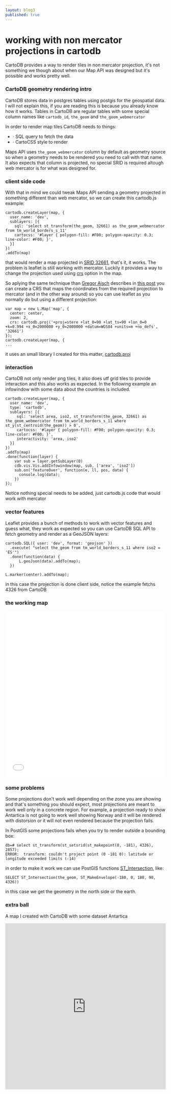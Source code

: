 ```yaml
---
layout: blog3
published: true
---
```


# working with non mercator projections in cartodb

CartoDB provides a way to render tiles in non mercator projection, it's not something we though
about when our Map API was designed but it's possible and works pretty well.

### CartoDB geometry rendering intro

CartoDB stores data in postgres tables using postgis for the geospatial data. I will not explain
this, if you are reading this is because you already know how it works. Tables in CartoDB are
regular tables with some special column names like ``cartodb_id``, ``the_geom`` and
``the_geom_webmercator``

In order to render map tiles CartoDB needs to things:

- · SQL query to fetch the data
- · CartoCSS style to render

Maps API uses ``the_geom_webmercator`` column by default as geometry source so when a geometry
needs to be rendered you need to call with that name. It also expects that column is projected, no
special SRID is required altough web mercator is for what was designed for.

### client side code

With that in mind we could tweak Maps API sending a geometry projected in something different than
web mercator, so we can create this cartodb.js example:

```
cartodb.createLayer(map, {
  user_name: 'dev',
  sublayers: [{
    sql: 'select st_transform(the_geom, 32661) as the_geom_webmercator from tm_world_borders_s_11'
    cartocss: '#layer { polygon-fill: #F00; polygon-opacity: 0.3; line-color: #F00; }',
  }]
})
.addTo(map)
```

that would render a map projected in [SRID 32661](http://epsg.io/32661), that's it, it works. The problem is leaflet is
still working with mercator. Luckily it provides a way to change the projection used using
[crs](http://leafletjs.com/reference.html#map-crs)
option in the map.

So aplying the same technique than [Gregor Aisch](https://twitter.com/driven_by_data) describes in [this
post](http://vis4.net/blog/posts/no-more-mercator-tiles/) you can create a CRS that maps the
coordinates from the required projection to mercator (and in the other way around) so you can use
leaflet as you normally do but using a different projection:

```
var map = new L.Map('map', {
  center: center,
  zoom: 2,
  crs: cartodb.proj('+proj=stere +lat_0=90 +lat_ts=90 +lon_0=0 +k=0.994 +x_0=2000000 +y_0=2000000 +datum=WGS84 +units=m +no_defs', '32661')
});
cartodb.createLayer(map, {
...
```

it uses an small library I created for this matter,
[cartodb.proj](https://github.com/cartodb/cartodb.proj)

### interaction

CartoDB not only render png tiles, it also does utf grid tiles to provide interaction and this also works as expected. In the following example an infowindow with some data about the countries is included.

```
cartodb.createLayer(map, {
  user_name: 'dev',
  type: 'cartodb',
  sublayers: [{
     sql: 'select area, iso2, st_transform(the_geom, 32661) as the_geom_webmercator from tm_world_borders_s_11 where st_y(st_centroid(the_geom)) > 0',
     cartocss: '#layer { polygon-fill: #F00; polygon-opacity: 0.3; line-color: #F00; }',
     interactivity: 'area, iso2'
  }]
})
.addTo(map)
.done(function(layer) {
    var sub = layer.getSubLayer(0)
    cdb.vis.Vis.addInfowindow(map, sub, ['area', 'iso2'])
    sub.on('featureOver', function(e, ll, pos, data) {
      console.log(data);
    })
});
```

Notice nothing special needs to be added, just cartodb.js code that would work with mercator


### vector features

Leaflet provides a bunch of methods to work with vector features and guess what, they work as
expected so you can use CartoDB SQL API to fetch geometry and render as a GeoJSON layers:


```
cartodb.SQL({ user: 'dev', format: 'geojson' })
  .execute( "select the_geom from tm_world_borders_s_11 where iso2 = 'ES'")
  .done(function(data) {
      L.geoJson(data).addTo(map);
  })

L.marker(center).addTo(map);
```

in this case the projection is done client side, notice the example fetchs 4326 from CartoDB


### the working map

<iframe width='100%' height='520' frameborder='0' src='/proj/index.html' allowfullscreen webkitallowfullscreen mozallowfullscreen oallowfullscreen msallowfullscreen></iframe>

### some problems

Some projections don't work well depending on the zone you are showing and that's something you
should expect, most projections are meant to work well only in a concrete region. For example, a
projection ready to show Antartica is not going to work well showing Norway and it will be rendered
with distorsion or it will not even rendered because the projection fails.

In PostGIS some projections fails when you try to render outside a bounding box:

```
db=# select st_transform(st_setsrid(st_makepoint(0, -181), 4326), 2857);
ERROR:  transform: couldn't project point (0 -181 0): latitude or longitude exceeded limits (-14)
```

in order to make it work we can use PostGIS functions
[ST_Intersection](http://postgis.net/docs/RT_ST_Intersection.html), like:

```
SELECT ST_Intersection(the_geom, ST_MakeEnvelope(-180, 0, 180, 90, 4326))
```

in this case we get the geometry in the north side or the earth.

### extra ball

A map I created with CartoDB with some dataset Antartica

<iframe width='100%' height='520' frameborder='0' src='http://team.cartodb.com/u/javi/viz/caeb3646-a307-11e4-92b6-0e853d047bba/embed_map' allowfullscreen webkitallowfullscreen mozallowfullscreen oallowfullscreen msallowfullscreen></iframe>









